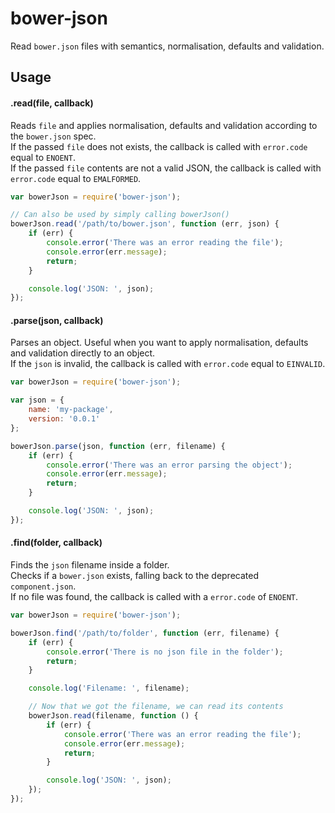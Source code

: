 # bower-json

Read `bower.json` files with semantics, normalisation, defaults and validation.


## Usage

#### .read(file, callback)

Reads `file` and applies normalisation, defaults and validation according to the `bower.json` spec.   
If the passed `file` does not exists, the callback is called with `error.code` equal to `ENOENT`.   
If the passed `file` contents are not a valid JSON, the callback is called with `error.code` equal to `EMALFORMED`.

```js
var bowerJson = require('bower-json');

// Can also be used by simply calling bowerJson()
bowerJson.read('/path/to/bower.json', function (err, json) {
    if (err) {
        console.error('There was an error reading the file');
        console.error(err.message);
        return;
    }

    console.log('JSON: ', json);
});
```


#### .parse(json, callback)

Parses an object. Useful when you want to apply normalisation, defaults and validation directly to an object.   
If the `json` is invalid, the callback is called with `error.code` equal to `EINVALID`.

```js
var bowerJson = require('bower-json');

var json = {
    name: 'my-package',
    version: '0.0.1'
};

bowerJson.parse(json, function (err, filename) {
    if (err) {
        console.error('There was an error parsing the object');
        console.error(err.message);
        return;
    }

    console.log('JSON: ', json);
});
```


#### .find(folder, callback)

Finds the `json` filename inside a folder.   
Checks if a `bower.json` exists, falling back to the deprecated `component.json`.   
If no file was found, the callback is called with a `error.code` of `ENOENT`.

```js
var bowerJson = require('bower-json');

bowerJson.find('/path/to/folder', function (err, filename) {
    if (err) {
        console.error('There is no json file in the folder');
        return;
    }

    console.log('Filename: ', filename);

    // Now that we got the filename, we can read its contents
    bowerJson.read(filename, function () {
        if (err) {
            console.error('There was an error reading the file');
            console.error(err.message);
            return;
        }

        console.log('JSON: ', json);
    });
});
```
